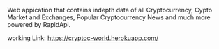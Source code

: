Web appication that contains indepth data of all Cryptocurrency, Cypto Market and Exchanges, Popular Cryptocurrency News and much more powered by RapidApi.

working Link: https://cryptoc-world.herokuapp.com/
